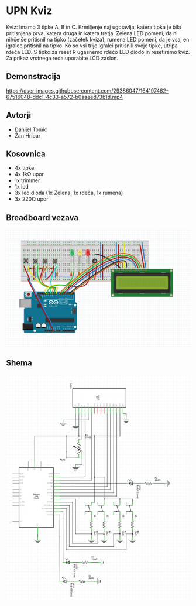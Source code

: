 # UPN Kviz
Kviz: Imamo 3 tipke A, B in C. Krmiljenje naj ugotavlja, katera tipka je bila pritisnjena prva, katera druga in katera tretja. Zelena LED pomeni, da ni nihče še pritisnil na tipko (začetek kviza), rumena LED pomeni, da je vsaj en igralec pritisnil na tipko. Ko so vsi trije igralci pritisnili svoje tipke, utripa rdeča LED. S tipko za reset R ugasnemo rdečo LED diodo in resetiramo kviz. Za prikaz vrstnega reda uporabite LCD zaslon.

## Demonstracija
https://user-images.githubusercontent.com/29386047/164197462-67516048-ddc1-4c33-a572-b0aaeed73b1d.mp4

## Avtorji
* Danijel Tomić
* Žan Hribar

## Kosovnica

* 4x tipke
* 4x 1kΩ upor
* 1x trimmer
* 1x lcd
* 3x led dioda (1x Zelena, 1x rdeča, 1x rumena)
* 3x 220Ω upor


## Breadboard vezava
![Breadboard vezava za upn kviz](/img/schematic.png "Breadboard vezava")

## Shema
![Shema vezave za upn kviz](/img/schema.png "Shema")




